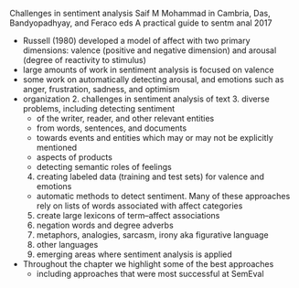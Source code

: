 Challenges in sentiment analysis
Saif M Mohammad
in Cambria, Das, Bandyopadhyay, and Feraco eds
  A practical guide to sentm anal 2017

* Russell (1980) developed a model of affect with two primary dimensions:
  valence (positive and negative dimension) and
  arousal (degree of reactivity to stimulus)
* large amounts of work in sentiment analysis is focused on valence
* some work on automatically detecting
  arousal, and emotions such as anger, frustration, sadness, and optimism
* organization
  2. challenges in sentiment analysis of text
  3. diverse problems, including detecting sentiment
    * of the writer, reader, and other relevant entities
    * from words, sentences, and documents
    * towards events and entities which may or may not be explicitly mentioned
    * aspects of products
    * detecting semantic roles of feelings
  4. creating labeled data (training and test sets) for valence and emotions
    * automatic methods to detect sentiment. Many of these approaches rely on
      lists of words associated with affect categories
  5. create large lexicons of term–affect associations
  6. negation words and degree adverbs
  7. metaphors, analogies, sarcasm, irony aka figurative language
  8. other languages
  9. emerging areas where sentiment analysis is applied
* Throughout the chapter we highlight some of the best approaches
  * including approaches that were most successful at SemEval
